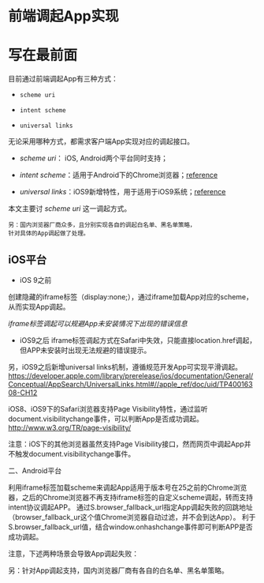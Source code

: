 # 前端调起App实现 #


# 写在最前面 #

目前通过前端调起App有三种方式：

- `scheme uri`

- `intent scheme`

- `universal links`

无论采用哪种方式，都需求客户端App实现对应的调起接口。

+ *scheme uri*： iOS, Android两个平台同时支持；

+ *intent scheme*：适用于Android下的Chrome浏览器；[reference](https://developer.chrome.com/multidevice/android/intents)

+ *universal links*：iOS9新增特性，用于适用于iOS9系统；[reference](https://developer.apple.com/library/prerelease/ios/documentation/General/Conceptual/AppSearch/UniversalLinks.html#//apple_ref/doc/uid/TP40016308-CH12)

本文主要讨 *scheme uri* 这一调起方式。

    另：国内浏览器厂商众多，且分别实现各自的调起白名单、黑名单策略，
    针对具体的App调起做了处理。



## iOS平台 ##

- iOS 9之前

创建隐藏的iframe标签（display:none;），通过iframe加载App对应的scheme，从而实现App调起。

*iframe标签调起可以规避App未安装情况下出现的错误信息*

- iOS9之后
iframe标签调起方式在Safari中失效，只能直接location.href调起，但APP未安装时出现无法规避的错误提示。

另，iOS9之后新增universal links机制，遵循规范开发App可实现平滑调起。
https://developer.apple.com/library/prerelease/ios/documentation/General/Conceptual/AppSearch/UniversalLinks.html#//apple_ref/doc/uid/TP40016308-CH12

iOS8、iOS9下的Safari浏览器支持Page Visibility特性，通过监听document.visibilitychange事件，可以判断App是否成功调起。
http://www.w3.org/TR/page-visibility/

注意：iOS下的其他浏览器虽然支持Page Visibility接口，然而网页中调起App并不触发document.visibilitychange事件。

二、Android平台

利用iframe标签加载scheme来调起App适用于版本号在25之前的Chrome浏览器，之后的Chrome浏览器不再支持iframe标签的自定义scheme调起，转而支持intent协议调起APP。
通过S.browser_fallback_url指定App调起失败的回跳地址（browser_fallback_ur这个值Chrome浏览器自动过滤，并不会到达App）。
利于S.browser_fallback_url值，结合window.onhashchange事件即可判断APP是否成功调起。

注意，下述两种场景会导致App调起失败：

另：针对App调起支持，国内浏览器厂商有各自的白名单、黑名单策略。
